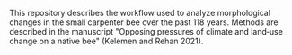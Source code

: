 This repository describes the workflow used to analyze morphological changes in the small carpenter bee over the past 118 years. Methods are described in the manuscript "Opposing pressures of climate and land‐use change on a native bee" (Kelemen and Rehan 2021).
